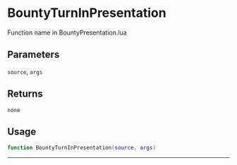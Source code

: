 # BountyTurnInPresentation
Function name in BountyPresentation.lua
## Parameters
`source`, `args`
## Returns
`none`
## Usage
```lua
function BountyTurnInPresentation(source, args)
```
---
